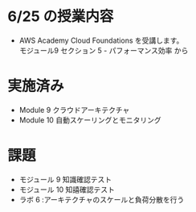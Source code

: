 # 6/25 の授業内容
- AWS Academy Cloud Foundations を受講します。  
  モジュール9 セクション 5 - パフォーマンス効率 から

# 実施済み
- Module 9 クラウドアーキテクチャ
- Module 10 自動スケーリングとモニタリング

# 課題
- モジュール 9 知識確認テスト
- モジュール 10 知譆確認テスト
- ラボ 6 :アーキテクチャのスケールと負荷分散を行う
